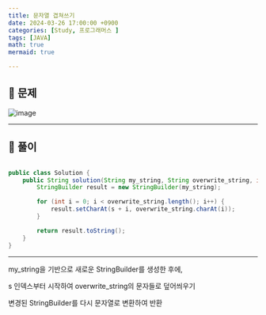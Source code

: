 ```yaml
---
title: 문자열 겹쳐쓰기
date: 2024-03-26 17:00:00 +0900
categories: [Study, 프로그래머스 ]
tags: [JAVA]
math: true
mermaid: true

---
```

## **📃 문제**

![image](https://github.com/ararp1006/Algorithm/assets/130068083/1d0d9e64-f059-48c2-a6ca-51f23abca74e)

<hr>

## **🔨 풀이**

```java

public class Solution {
    public String solution(String my_string, String overwrite_string, int s) {
        StringBuilder result = new StringBuilder(my_string);

        for (int i = 0; i < overwrite_string.length(); i++) {
            result.setCharAt(s + i, overwrite_string.charAt(i));
        }

        return result.toString();
    }
}

```

<hr>

my_string을 기반으로 새로운 StringBuilder를 생성한 후에, 

s 인덱스부터 시작하여 overwrite_string의 문자들로 덮어씌우기

변경된 StringBuilder를 다시 문자열로 변환하여 반환